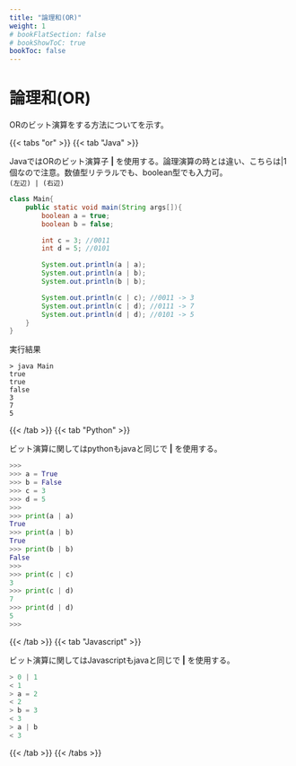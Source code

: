 ```yaml
---
title: "論理和(OR)"
weight: 1
# bookFlatSection: false
# bookShowToC: true
bookToc: false
---
```


# 論理和(OR)

ORのビット演算をする方法についてを示す。

{{< tabs "or" >}}
{{< tab "Java" >}}

JavaではORのビット演算子 **|** を使用する。論理演算の時とは違い、こちらは|1個なので注意。数値型リテラルでも、boolean型でも入力可。  
`(左辺) | (右辺)`  

```java
class Main{
    public static void main(String args[]){
        boolean a = true;
        boolean b = false;

        int c = 3; //0011
        int d = 5; //0101

        System.out.println(a | a);
        System.out.println(a | b);
        System.out.println(b | b);

        System.out.println(c | c); //0011 -> 3
        System.out.println(c | d); //0111 -> 7
        System.out.println(d | d); //0101 -> 5
    }
}
```

実行結果

```
> java Main
true
true
false
3
7
5
```

{{< /tab >}}
{{< tab "Python" >}}

ビット演算に関してはpythonもjavaと同じで **|** を使用する。

```python
>>> 
>>> a = True
>>> b = False
>>> c = 3
>>> d = 5
>>> 
>>> print(a | a)
True
>>> print(a | b)
True
>>> print(b | b)
False
>>>
>>> print(c | c)
3
>>> print(c | d)
7
>>> print(d | d)
5
>>>
```

{{< /tab >}}
{{< tab "Javascript" >}}

ビット演算に関してはJavascriptもjavaと同じで **|** を使用する。

```javascript
> 0 | 1
< 1
> a = 2
< 2
> b = 3
< 3
> a | b
< 3
```

{{< /tab >}}
{{< /tabs >}}

